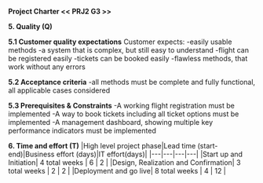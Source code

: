 **Project Charter << PRJ2 G3 >>**

**5. Quality (Q)**

**5.1 Customer quality expectations**
Customer expects:
-easily usable methods
-a system that is complex, but still easy to understand
-flight can be registered easily
-tickets can be booked easily
-flawless methods, that work without any errors

**5.2 Acceptance criteria**
-all methods must be complete and fully functional, all applicable cases considered

**5.3 Prerequisites & Constraints**
-A working flight registration must be implemented
-A way to book tickets including all ticket options must be implemented
-A management dashboard, showing multiple key performance indicators must be implemented

**6. Time and effort (T)**
|High level project phase|Lead time (start-end)|Business effort (days)|IT effort(days)|
|---|---|---|---|
|Start up and Initiation| 4 total weeks | 6 | 2 |
|Design, Realization and Confirmation| 3 total weeks | 2 | 2 |
|Deployment and go live| 8 total weeks | 4 | 12 |
